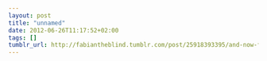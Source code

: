 ```yaml
---
layout: post
title: "unnamed"
date: 2012-06-26T11:17:52+02:00
tags: []
tumblr_url: http://fabiantheblind.tumblr.com/post/25918393395/and-now-for-something-completely-different-via
---
```

